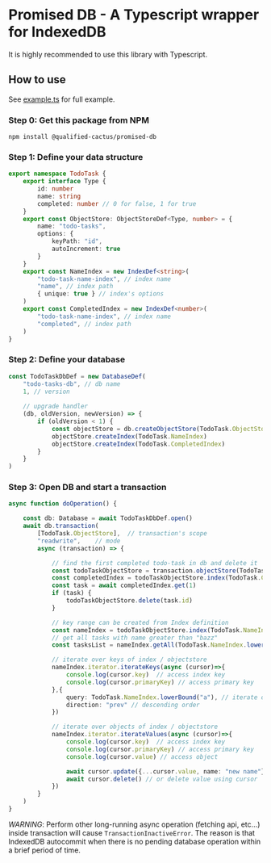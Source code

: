 # Promised DB - A Typescript wrapper for IndexedDB

It is highly recommended to use this library with Typescript.

## How to use

See [example.ts](src/example.ts) for full example.

### Step 0: Get this package from NPM

```shell
npm install @qualified-cactus/promised-db
```

### Step 1: Define your data structure  

```typescript
export namespace TodoTask {
    export interface Type {
        id: number
        name: string
        completed: number // 0 for false, 1 for true
    }
    export const ObjectStore: ObjectStoreDef<Type, number> = {
        name: "todo-tasks",
        options: {
            keyPath: "id",
            autoIncrement: true
        }
    }
    export const NameIndex = new IndexDef<string>(
        "todo-task-name-index", // index name
        "name", // index path
        { unique: true } // index's options
    )
    export const CompletedIndex = new IndexDef<number>(
        "todo-task-name-index", // index name
        "completed", // index path
    )
}
```

### Step 2: Define your database

```typescript
const TodoTaskDbDef = new DatabaseDef(
    "todo-tasks-db", // db name 
    1, // version
    
    // upgrade handler
    (db, oldVersion, newVersion) => {
        if (oldVersion < 1) {
            const objectStore = db.createObjectStore(TodoTask.ObjectStore)
            objectStore.createIndex(TodoTask.NameIndex)
            objectStore.createIndex(TodoTask.CompletedIndex)
        }
    }
)
```


### Step 3: Open DB and start a transaction

```typescript
async function doOperation() {

    const db: Database = await TodoTaskDbDef.open()
    await db.transaction(
        [TodoTask.ObjectStore],  // transaction's scope
        "readwrite",    // mode
        async (transaction) => {

            // find the first completed todo-task in db and delete it
            const todoTaskObjectStore = transaction.objectStore(TodoTask.ObjectStore)
            const completedIndex = todoTaskObjectStore.index(TodoTask.CompletedIndex)
            const task = await completedIndex.get(1)    
            if (task) {
                todoTaskObjectStore.delete(task.id)
            }

            // key range can be created from Index definition
            const nameIndex = todoTaskObjectStore.index(TodoTask.NameIndex)
            // get all tasks with name greater than "bazz"
            const tasksList = nameIndex.getAll(TodoTask.NameIndex.lowerBound("bazz"))

            // iterate over keys of index / objectstore
            nameIndex.iterator.iterateKeys(async (cursor)=>{
                console.log(cursor.key)  // access index key
                console.log(cursor.primaryKey) // access primary key
            },{
                query: TodoTask.NameIndex.lowerBound("a"), // iterate over name starting with "a",
                direction: "prev" // descending order
            })

            // iterate over objects of index / objectstore 
            nameIndex.iterator.iterateValues(async (cursor)=>{
                console.log(cursor.key)  // access index key
                console.log(cursor.primaryKey) // access primary key
                console.log(cursor.value) // access object

                await cursor.update({...cursor.value, name: "new name"}) // update value using cursor
                await cursor.delete() // or delete value using cursor
            })
        }
    )
}
```

_WARNING_: Perform other long-running async operation (fetching api, etc...) inside transaction will cause `TransactionInactiveError`. 
The reason is that IndexedDB autocommit when there is no pending database operation within a brief period of time.





